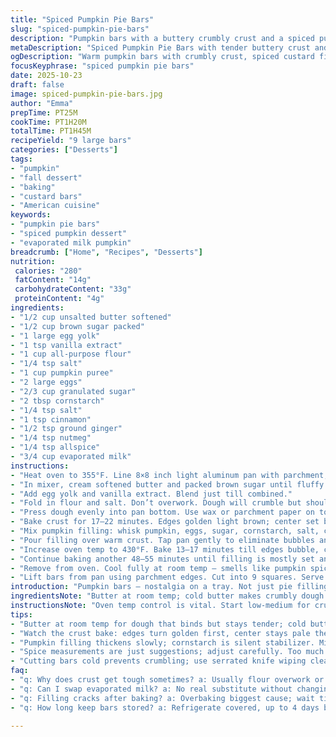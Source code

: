 ```yaml
---
title: "Spiced Pumpkin Pie Bars"
slug: "spiced-pumpkin-pie-bars"
description: "Pumpkin bars with a buttery crumbly crust and a spiced pumpkin custard filling baked in two stages. Uses evaporated milk for creaminess, plus warm spices and cornstarch for texture. Chilled overnight to set firm enough for slicing. A buttery crust that browns lightly, soft but not sticky dough requiring gentle handling. Filling thickens with visual cues, jiggly then firm edges. Oven temperature tweaking to set custard without overbaking. Whipped cream topping optional but recommended."
metaDescription: "Spiced Pumpkin Pie Bars with tender buttery crust and warmly spiced custard filling. Baked in two stages for firm slices and rich seasonal flavors."
ogDescription: "Warm pumpkin bars with crumbly crust, spiced custard filling baked low then high heat. Chill overnight. Serve cold, whipped cream optional."
focusKeyphrase: "spiced pumpkin pie bars"
date: 2025-10-23
draft: false
image: spiced-pumpkin-pie-bars.jpg
author: "Emma"
prepTime: PT25M
cookTime: PT1H20M
totalTime: PT1H45M
recipeYield: "9 large bars"
categories: ["Desserts"]
tags:
- "pumpkin"
- "fall dessert"
- "baking"
- "custard bars"
- "American cuisine"
keywords:
- "pumpkin pie bars"
- "spiced pumpkin dessert"
- "evaporated milk pumpkin"
breadcrumb: ["Home", "Recipes", "Desserts"]
nutrition: 
 calories: "280"
 fatContent: "14g"
 carbohydrateContent: "33g"
 proteinContent: "4g"
ingredients:
- "1/2 cup unsalted butter softened"
- "1/2 cup brown sugar packed"
- "1 large egg yolk"
- "1 tsp vanilla extract"
- "1 cup all-purpose flour"
- "1/4 tsp salt"
- "1 cup pumpkin puree"
- "2 large eggs"
- "2/3 cup granulated sugar"
- "2 tbsp cornstarch"
- "1/4 tsp salt"
- "1 tsp cinnamon"
- "1/2 tsp ground ginger"
- "1/4 tsp nutmeg"
- "1/4 tsp allspice"
- "3/4 cup evaporated milk"
instructions:
- "Heat oven to 355°F. Line 8×8 inch light aluminum pan with parchment, leave edges hanging for lift out."
- "In mixer, cream softened butter and packed brown sugar until fluffy but not greasy, about 2–3 minutes. Scrape bowl sides to avoid uneven mixing."
- "Add egg yolk and vanilla extract. Blend just till combined."
- "Fold in flour and salt. Don’t overwork. Dough will crumble but should hold when pressed. If sticky, dust fingers lightly with flour."
- "Press dough evenly into pan bottom. Use wax or parchment paper on top and palms to smooth without sticking. Edges slightly higher to catch filling spills."
- "Bake crust for 17–22 minutes. Edges golden light brown; center set but still soft. Let cool until warm but not hot to touch."
- "Mix pumpkin filling: whisk pumpkin, eggs, sugar, cornstarch, salt, cinnamon, ginger, nutmeg, and allspice in large bowl. Pour in evaporated milk last and blend fully. Chill in fridge until crust cools."
- "Pour filling over warm crust. Tap pan gently to eliminate bubbles and level surface."
- "Increase oven temp to 430°F. Bake 13–17 minutes till edges bubble, center slightly jiggly. Immediately lower oven back to 355°F."
- "Continue baking another 48–55 minutes until filling is mostly set and lightly puffed. Center will firm but retain slight wobble when nudged. Avoid overbaking to prevent cracking."
- "Remove from oven. Cool fully at room temp — smells like pumpkin spice heaven. Cover and refrigerate at least 4 hours, overnight better for clean slices."
- "Lift bars from pan using parchment edges. Cut into 9 squares. Serve cold with whipped cream or toasted pecan sprinkle."
introduction: "Pumpkin bars — nostalgia on a tray. Not just pie filling slapped on crust; this needs a tender touch. The crust isn’t overly sweet, just buttery crumbs that hold the soft, spiced custard. Pumpkin’s richness, balanced with spices, eggs, and evaporated milk for a velvety sheen. Two-oven temps and care in baking times to avoid cracking or a rubbery texture. Been burned by undercooked centers before — that wobble is your friend, not enemy. Chilling is key; when bars come out clean and firm. No rushing this. Whipped cream melts under leftover heat — always a fight at my place."
ingredientsNote: "Butter at room temp; cold butter makes crumbly dough impossible to mix well. Sugar choice matters — brown sugar gives depth, but white works if you want cleaner sweetness. Egg yolk adds richness and tenderness; don’t swap whole eggs unless you want crust denser. Flour should be measured properly — spoon and level to keep crust light. Pumpkin puree: canned is fine, fresh pumpkin can vary in moisture so reduce milk a touch if fresh. Spices are what bring the fall aroma. Adjust to your liking but start small to avoid overpowering pumpkin’s delicate sweetness. Evaporated milk — don’t swap with cream or regular milk as it alters texture drastically. Cornstarch is silent hero — stabilizes filling, prevents soggy crust. Salt a must in both dough and filling sets flavors apart."
instructionsNote: "Oven temp control is vital. Start low-medium for crust to avoid burning edges while leaving center raw. Crust sets and browns just right — golden edges with pale center is good. Keep parchment for easier cleanup and bar removal, no scraping the pan bare. Dough consistency matters. Too soft? Chill briefly before pressing. Too sticky? Light flour or wax paper trick to avoid hands smeared in butter. Filling mix should be smooth but not beaten into foam — too much air causes cracking. Pour into warm but not hot crust, so filling adheres well. First bake at high temp gets edges firm, hold shape. Then lower temp to prevent overcooking while filling finishes setting. Watch the jiggle — a tiny wobble in center is good. Chill long enough to let custard firm. Cutting warm bars leads to messy slices. Use serrated knife, wipe clean between cuts. Whipped cream or pecans add texture contrast, but crumbs hold the day here."
tips:
- "Butter at room temp for dough that binds but stays tender; cold butter ruins crumb structure and makes pressing messy. Brown sugar adds moisture and depth; swap with white sugar for less richness but flatter flavor. Flour – scoop then level; no shaking cup or dough gets tough. Use wax paper over dough before smoothing; avoids greasy hands sticking and keeps edges neat. If dough’s sticky, dust hands lightly with flour; don’t add too much or crust toughens."
- "Watch the crust bake: edges turn golden first, center stays pale then sets firm but soft to touch. Crust too brown? Oven temp too high; lower it next time. Use parchment paper for no cleanup and easy lift-out. Removing bars cold sharpens slices; warm cuts crumble. Chilling overnight lets filling firm up, that wobble in center early bake means good set, not underdone. Whipping or folding filling too much traps air leads to cracking. Mix smooth but still dense."
- "Pumpkin filling thickens slowly; cornstarch is silent stabilizer. Mix last ingredient evaporated milk gently; too vigorous mixing causes air bubbles and cracks. Pour filling warm crust not piping hot or custard won’t set right. Double oven temps: start high to set edges, then lower to finish softly. Don’t skip this step or edges burn or custard rubbery. Tap pan after pouring to release air pockets; helps smooth surface and even bake."
- "Spice measurements are just suggestions; adjust carefully. Too much cinnamon or ginger overpowers pumpkin’s subtle sweetness; start small, taste batter (eggs raw) cautiously. Salt in dough and filling crucial—not just seasoning but balancing sweetness. If fresh pumpkin, reduce evaporated milk slightly due to moisture variability. Filling jiggly at first bake means it’s setting; hold back on panic to avoid cracking from overbaking."
- "Cutting bars cold prevents crumbling; use serrated knife wiping clean between cuts. Parchment edges help lift bars cleanly from pan without breaking crust. Whipped cream or toasted pecans optional for texture contrast but bars hold shape well solo. If crust shrinks in pan next time chill dough before pressing or handle less; sensitivity matters for soft dough. Bake times vary per oven, use visual cues more than strict minutes."
faq:
- "q: Why does crust get tough sometimes? a: Usually flour overwork or too cold butter. If dough too warm gets sticky, but too much flour makes crust dense. Rest dough briefly if sticky. Chill helps settle gluten so less chew."
- "q: Can I swap evaporated milk? a: No real substitute without changing fill texture. Regular milk thins mixture, cream too rich changes set. Some tried half and half but loses firm custard feel. Use canned evaporated or it’s different result."
- "q: Filling cracks after baking? a: Overbaking biggest cause; wait till edges bubble, center jiggles slightly then lower temp or time. Too much air bubbles from whipping also crack. Pour gently, tap pan to release bubbles."
- "q: How long keep bars stored? a: Refrigerate covered, up to 4 days best. Freeze possible but texture takes hit, crust soggier after thaw. Let warm slightly before serving if frozen cold makes custard rubbery."

---
```

